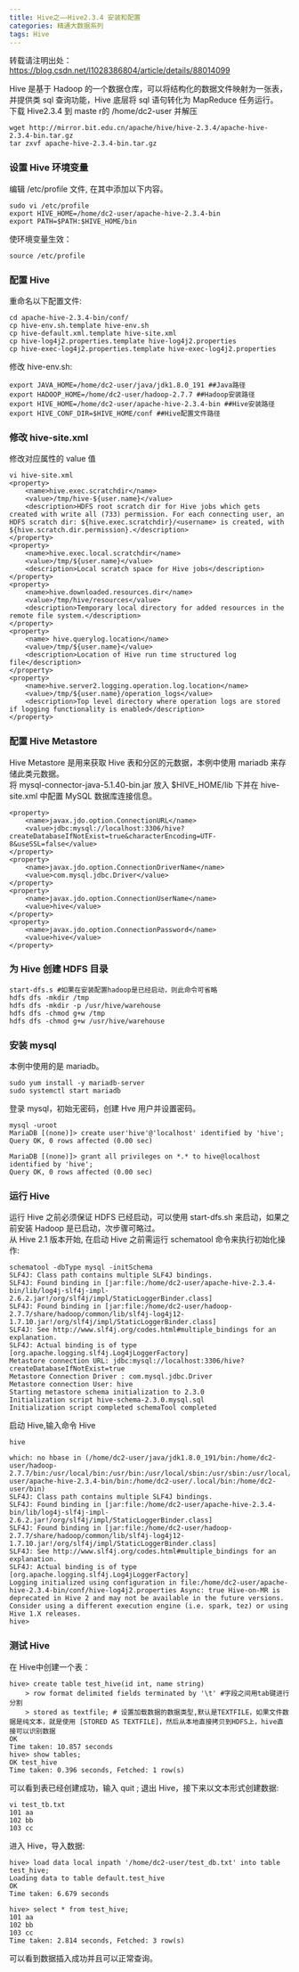 ```yaml
---
title: Hive之——Hive2.3.4 安装和配置
categories: 精通大数据系列
tags: Hive
---
```

转载请注明出处：https://blog.csdn.net/l1028386804/article/details/88014099

Hive 是基于 Hadoop 的一个数据仓库，可以将结构化的数据文件映射为一张表，并提供类 sql 查询功能，Hive 底层将 sql 语句转化为
MapReduce 任务运行。  
下载 Hive2.3.4 到 maste r的 /home/dc2-user 并解压

    
    
    wget http://mirror.bit.edu.cn/apache/hive/hive-2.3.4/apache-hive-2.3.4-bin.tar.gz
    tar zxvf apache-hive-2.3.4-bin.tar.gz

### 设置 Hive 环境变量

编辑 /etc/profile 文件, 在其中添加以下内容。

    
    
    sudo vi /etc/profile
    export HIVE_HOME=/home/dc2-user/apache-hive-2.3.4-bin
    export PATH=$PATH:$HIVE_HOME/bin

使环境变量生效：

    
    
    source /etc/profile

### 配置 Hive

重命名以下配置文件:

    
    
    cd apache-hive-2.3.4-bin/conf/ 
    cp hive-env.sh.template hive-env.sh 
    cp hive-default.xml.template hive-site.xml 
    cp hive-log4j2.properties.template hive-log4j2.properties 
    cp hive-exec-log4j2.properties.template hive-exec-log4j2.properties

修改 hive-env.sh:

    
    
    export JAVA_HOME=/home/dc2-user/java/jdk1.8.0_191 ##Java路径 
    export HADOOP_HOME=/home/dc2-user/hadoop-2.7.7 ##Hadoop安装路径 
    export HIVE_HOME=/home/dc2-user/apache-hive-2.3.4-bin ##Hive安装路径 
    export HIVE_CONF_DIR=$HIVE_HOME/conf ##Hive配置文件路径

### 修改 hive-site.xml

修改对应属性的 value 值

    
    
    vi hive-site.xml 
    <property> 
    	<name>hive.exec.scratchdir</name> 
    	<value>/tmp/hive-${user.name}</value> 
    	<description>HDFS root scratch dir for Hive jobs which gets created with write all (733) permission. For each connecting user, an HDFS scratch dir: ${hive.exec.scratchdir}/<username> is created, with ${hive.scratch.dir.permission}.</description> 
    </property> 
    <property> 
    	<name>hive.exec.local.scratchdir</name> 
    	<value>/tmp/${user.name}</value> 
    	<description>Local scratch space for Hive jobs</description> 
    </property> 
    <property> 
    	<name>hive.downloaded.resources.dir</name> 
    	<value>/tmp/hive/resources</value> 
    	<description>Temporary local directory for added resources in the remote file system.</description> 
    </property> 
    <property> 
    	<name> hive.querylog.location</name> 
    	<value>/tmp/${user.name}</value> 
    	<description>Location of Hive run time structured log file</description> 
    </property>
    <property> 
    	<name>hive.server2.logging.operation.log.location</name> 
    	<value>/tmp/${user.name}/operation_logs</value> 
    	<description>Top level directory where operation logs are stored if logging functionality is enabled</description> 
    </property>

### 配置 Hive Metastore

Hive Metastore 是用来获取 Hive 表和分区的元数据，本例中使用 mariadb 来存储此类元数据。  
将 mysql-connector-java-5.1.40-bin.jar 放入 $HIVE_HOME/lib 下并在 hive-site.xml 中配置
MySQL 数据库连接信息。

    
    
    <property> 
    	<name>javax.jdo.option.ConnectionURL</name> 
    	<value>jdbc:mysql://localhost:3306/hive?createDatabaseIfNotExist=true&characterEncoding=UTF-8&useSSL=false</value> 
    </property> 
    <property>
    	<name>javax.jdo.option.ConnectionDriverName</name>
    	<value>com.mysql.jdbc.Driver</value>
    </property>
    <property>
    	<name>javax.jdo.option.ConnectionUserName</name>
    	<value>hive</value>
    </property>
    <property>
    	<name>javax.jdo.option.ConnectionPassword</name> 
    	<value>hive</value>
    </property>

### 为 Hive 创建 HDFS 目录

    
    
    start-dfs.s #如果在安装配置hadoop是已经启动，则此命令可省略 
    hdfs dfs -mkdir /tmp 
    hdfs dfs -mkdir -p /usr/hive/warehouse 
    hdfs dfs -chmod g+w /tmp 
    hdfs dfs -chmod g+w /usr/hive/warehouse

### 安装 mysql

本例中使用的是 mariadb。

    
    
    sudo yum install -y mariadb-server
    sudo systemctl start mariadb

登录 mysql，初始无密码，创建 Hve 用户并设置密码。

    
    
    mysql -uroot 
    MariaDB [(none)]> create user'hive'@'localhost' identified by 'hive'; 
    Query OK, 0 rows affected (0.00 sec) 
    
    MariaDB [(none)]> grant all privileges on *.* to hive@localhost identified by 'hive'; 
    Query OK, 0 rows affected (0.00 sec)

### 运行 Hive

运行 Hive 之前必须保证 HDFS 已经启动，可以使用 start-dfs.sh 来启动，如果之前安装 Hadoop 是已启动，次步骤可略过。  
从 Hive 2.1 版本开始, 在启动 Hive 之前需运行 schematool 命令来执行初始化操作:

    
    
    schematool -dbType mysql -initSchema 
    SLF4J: Class path contains multiple SLF4J bindings. 
    SLF4J: Found binding in [jar:file:/home/dc2-user/apache-hive-2.3.4-bin/lib/log4j-slf4j-impl-2.6.2.jar!/org/slf4j/impl/StaticLoggerBinder.class] 
    SLF4J: Found binding in [jar:file:/home/dc2-user/hadoop-2.7.7/share/hadoop/common/lib/slf4j-log4j12-1.7.10.jar!/org/slf4j/impl/StaticLoggerBinder.class] 
    SLF4J: See http://www.slf4j.org/codes.html#multiple_bindings for an explanation. 
    SLF4J: Actual binding is of type [org.apache.logging.slf4j.Log4jLoggerFactory] 
    Metastore connection URL: jdbc:mysql://localhost:3306/hive?createDatabaseIfNotExist=true 
    Metastore Connection Driver : com.mysql.jdbc.Driver 
    Metastore connection User: hive 
    Starting metastore schema initialization to 2.3.0 
    Initialization script hive-schema-2.3.0.mysql.sql 
    Initialization script completed schemaTool completed

启动 Hive,输入命令 Hive

    
    
    hive 
    
    which: no hbase in (/home/dc2-user/java/jdk1.8.0_191/bin:/home/dc2-user/hadoop-2.7.7/bin:/usr/local/bin:/usr/bin:/usr/local/sbin:/usr/sbin:/usr/local/bin:/home/dc2-user/apache-hive-2.3.4-bin/bin:/home/dc2-user/.local/bin:/home/dc2-user/bin) 
    SLF4J: Class path contains multiple SLF4J bindings. 
    SLF4J: Found binding in [jar:file:/home/dc2-user/apache-hive-2.3.4-bin/lib/log4j-slf4j-impl-2.6.2.jar!/org/slf4j/impl/StaticLoggerBinder.class] 
    SLF4J: Found binding in [jar:file:/home/dc2-user/hadoop-2.7.7/share/hadoop/common/lib/slf4j-log4j12-1.7.10.jar!/org/slf4j/impl/StaticLoggerBinder.class] 
    SLF4J: See http://www.slf4j.org/codes.html#multiple_bindings for an explanation. 
    SLF4J: Actual binding is of type [org.apache.logging.slf4j.Log4jLoggerFactory] 
    Logging initialized using configuration in file:/home/dc2-user/apache-hive-2.3.4-bin/conf/hive-log4j2.properties Async: true Hive-on-MR is deprecated in Hive 2 and may not be available in the future versions. Consider using a different execution engine (i.e. spark, tez) or using Hive 1.X releases. 
    hive> 

### 测试 Hive

在 Hive中创建一个表：

    
    
    hive> create table test_hive(id int, name string) 
        > row format delimited fields terminated by '\t' #字段之间用tab键进行分割 
    	> stored as textfile; # 设置加载数据的数据类型,默认是TEXTFILE，如果文件数据是纯文本，就是使用 [STORED AS TEXTFILE]，然后从本地直接拷贝到HDFS上，hive直接可以识别数据 
    OK 
    Time taken: 10.857 seconds 
    hive> show tables; 
    OK test_hive 
    Time taken: 0.396 seconds, Fetched: 1 row(s)

可以看到表已经创建成功，输入 quit ; 退出 Hive，接下来以文本形式创建数据:

    
    
    vi test_tb.txt
    101	aa
    102	bb
    103	cc

进入 Hive，导入数据:

    
    
    hive> load data local inpath '/home/dc2-user/test_db.txt' into table test_hive; 
    Loading data to table default.test_hive 
    OK 
    Time taken: 6.679 seconds 
    
    hive> select * from test_hive; 
    101 aa 
    102 bb 
    103 cc 
    Time taken: 2.814 seconds, Fetched: 3 row(s)

可以看到数据插入成功并且可以正常查询。

